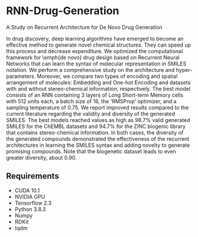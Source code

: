 # RNN-Drug-Generation
A Study on Recurrent Architecture for De Novo Drug Generation

In drug discovery, deep learning algorithms have emerged to become an effective method to generate novel chemical structures. They can speed up this process and decrease expenditure. We optimized the computational framework for \emph{de novo} drug design based on Recurrent Neural Networks that can learn the syntax of molecular representation in SMILES notation. We perform a comprehensive study on the architecture and hyper-parameters. Moreover, we compare two types of encoding and spatial arrangement of molecules: Embedding and One-hot Encoding and datasets with and without stereo-chemical information, respectively. The best model consists of an RNN containing 3 layers of Long Short-term Memory cells with 512 units each, a batch size of 16, the 'RMSProp' optimizer, and a sampling temperature of 0.75. We report improved results compared to the current literature regarding the validity and diversity of the generated SMILES. The best models reached values as high as $98.7\%$ valid generated SMILES for the ChEMBL datasets and $94.7\%$  for the ZINC biogenic library that contains stereo-chemical information. In both cases, the diversity of the generated compounds demonstrated the effectiveness of the recurrent architectures in learning the SMILES syntax and adding novelty to generate promising compounds. Note that the biogenetic dataset leads to even greater diversity, about $0.90$.

## Requirements
*  CUDA 10.1
*  NVIDIA GPU
*  Tensorflow 2.3
*  Python 3.8.3
*  Numpy
*  RDKit
*  tqdm
